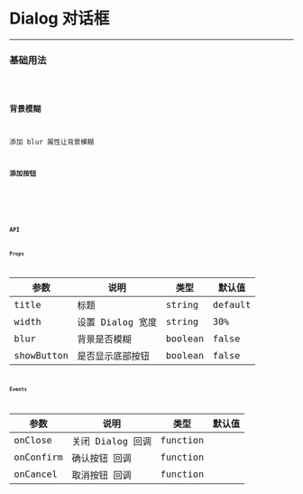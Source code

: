 # Dialog 对话框

---

### 基础用法

<code hideActions='["CSB","EXTERNAL"]' src="./basic.tsx" />

### 背景模糊

添加 blur 属性让背景模糊
<code hideActions='["CSB","EXTERNAL"]' src="./blur.tsx" />

### 添加按钮

<code hideActions='["CSB","EXTERNAL"]' src="./listener.tsx" />

<br />

### API

#### Props

| 参数       | 说明             | 类型    | 默认值  |
| ---------- | ---------------- | ------- | ------- |
| title      | 标题             | string  | default |
| width      | 设置 Dialog 宽度 | string  | 30%     |
| blur       | 背景是否模糊     | boolean | false   |
| showButton | 是否显示底部按钮 | boolean | false   |

#### Events

| 参数      | 说明             | 类型     | 默认值 |
| --------- | ---------------- | -------- | ------ |
| onClose   | 关闭 Dialog 回调 | function |        |
| onConfirm | 确认按钮 回调    | function |        |
| onCancel  | 取消按钮 回调    | function |        |
